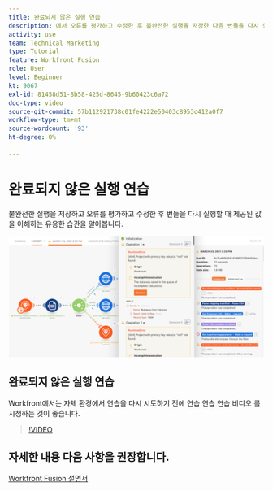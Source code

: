 ```yaml
---
title: 완료되지 않은 실행 연습
description: 에서 오류를 평가하고 수정한 후 불완전한 실행을 저장한 다음 번들을 다시 실행하는 가치를 알아봅니다. [!DNL Adobe Workfront Fusion].
activity: use
team: Technical Marketing
type: Tutorial
feature: Workfront Fusion
role: User
level: Beginner
kt: 9067
exl-id: 81458d51-8b58-425d-8645-9b60423c6a72
doc-type: video
source-git-commit: 57b112921738c01fe4222e50403c8953c412a0f7
workflow-type: tm+mt
source-wordcount: '93'
ht-degree: 0%

---
```


# 완료되지 않은 실행 연습

불완전한 실행을 저장하고 오류를 평가하고 수정한 후 번들을 다시 실행할 때 제공된 값을 이해하는 유용한 습관을 알아봅니다.

![오류 처리가 있는 시나리오 이미지입니다.](assets/troubleshooting-and-error-handling-8.png)

## 완료되지 않은 실행 연습

Workfront에서는 자체 환경에서 연습을 다시 시도하기 전에 연습 연습 연습 비디오 를 시청하는 것이 좋습니다.

>[!VIDEO](https://video.tv.adobe.com/v/335308/?quality=12&learn=on)

## 자세한 내용 다음 사항을 권장합니다.

[Workfront Fusion 설명서](https://experienceleague.adobe.com/docs/workfront/using/adobe-workfront-fusion/workfront-fusion-2.html?lang=en)
